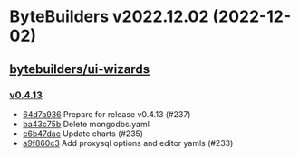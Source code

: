 # ByteBuilders v2022.12.02 (2022-12-02)


## [bytebuilders/ui-wizards](https://github.com/bytebuilders/ui-wizards)

### [v0.4.13](https://github.com/bytebuilders/ui-wizards/releases/tag/v0.4.13)

- [64d7a936](https://github.com/bytebuilders/ui-wizards/commit/64d7a936) Prepare for release v0.4.13 (#237)
- [ba43c75b](https://github.com/bytebuilders/ui-wizards/commit/ba43c75b) Delete mongodbs.yaml
- [e6b47dae](https://github.com/bytebuilders/ui-wizards/commit/e6b47dae) Update charts (#235)
- [a9f860c3](https://github.com/bytebuilders/ui-wizards/commit/a9f860c3) Add proxysql options and editor yamls (#233)



